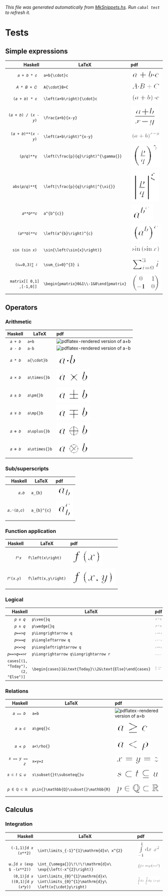 _This file was generated automatically from [MkSnippets.hs](test/PdfSnippets/MkSnippets.hs). Run `cabal test` to refresh it._
# Tests
## Simple expressions
| Haskell | LaTeX | pdf |
| ---: | --- | :--- |
| `𝑎 + 𝑏 * 𝑐 ` | `a+b{\cdot}c` | ![pdflatex-rendered version of `a+b{\cdot}c`](test/PdfSnippets/a⼦bⶈᓭcdotⶉc.png) |
| `𝐴 * 𝐵 + 𝐶 ` | `A{\cdot}B+C` | ![pdflatex-rendered version of `A{\cdot}B+C`](test/PdfSnippets/AⶈᓭcdotⶉB⼦C.png) |
| `(𝑎 + 𝑏) * 𝑐 ` | `\left(a+b\right){\cdot}c` | ![pdflatex-rendered version of `\left(a+b\right){\cdot}c`](test/PdfSnippets/ᓭleftᑕa⼦bᓭrightᑐⶈᓭcdotⶉc.png) |
| `(𝑎 + 𝑏) / (𝑥 - 𝑦) ` | `\frac{a+b}{x-y}` | ![pdflatex-rendered version of `\frac{a+b}{x-y}`](test/PdfSnippets/ᓭfracⶈa⼦bⶉⶈx⼀yⶉ.png) |
| `(𝑎 + 𝑏)**(𝑥 - 𝑦) ` | `\left(a+b\right)^{x-y}` | ![pdflatex-rendered version of `\left(a+b\right)^{x-y}`](test/PdfSnippets/ᓭleftᑕa⼦bᓭrightᑐᐞⶈx⼀yⶉ.png) |
| `(𝑝/𝑞)**γ ` | `\left(\frac{p}{q}\right)^{\gamma{}}` | ![pdflatex-rendered version of `\left(\frac{p}{q}\right)^{\gamma{}}`](test/PdfSnippets/ᓭleftᑕᓭfracⶈpⶉⶈqⶉᓭrightᑐᐞⶈᓭgammaⶈⶉⶉ.png) |
| `abs(𝑝/𝑞)**ξ ` | `\left\|\frac{p}{q}\right\|^{\xi{}}` | ![pdflatex-rendered version of `\left\|\frac{p}{q}\right\|^{\xi{}}`](test/PdfSnippets/ᓭleftᛁᓭfracⶈpⶉⶈqⶉᓭrightᛁᐞⶈᓭxiⶈⶉⶉ.png) |
| `𝑎**𝑏**𝑐 ` | `a^{b^{c}}` | ![pdflatex-rendered version of `a^{b^{c}}`](test/PdfSnippets/aᐞⶈbᐞⶈcⶉⶉ.png) |
| `(𝑎**𝑏)**𝑐 ` | `\left(a^{b}\right)^{c}` | ![pdflatex-rendered version of `\left(a^{b}\right)^{c}`](test/PdfSnippets/ᓭleftᑕaᐞⶈbⶉᓭrightᑐᐞⶈcⶉ.png) |
| `sin (sin 𝑥) ` | `\sin{\left(\sin{x}\right)}` | ![pdflatex-rendered version of `\sin{\left(\sin{x}\right)}`](test/PdfSnippets/ᓭsinⶈᓭleftᑕᓭsinⶈxⶉᓭrightᑐⶉ.png) |
| `(𝑖⩵0,3)∑ 𝑖 ` | `\sum_{i=0}^{3} i` | ![pdflatex-rendered version of `\sum_{i=0}^{3} i`](test/PdfSnippets/ᓭsum⣀ⶈi〧0ⶉᐞⶈ3ⶉᐧi.png) |
| `matrix[[ 0,1]` `,[-1,0]] ` | `\begin{pmatrix}0&1\\-1&0\end{pmatrix}` | ![pdflatex-rendered version of `\begin{pmatrix}0&1\\-1&0\end{pmatrix}`](test/PdfSnippets/ᓭbeginⶈpmatrixⶉ0ತ1ᓭᓭ⼀1ತ0ᓭendⶈpmatrixⶉ.png) |
## Operators
### Arithmetic
| Haskell | LaTeX | pdf |
| ---: | --- | :--- |
| `𝑎 + 𝑏 ` | `a+b` | ![pdflatex-rendered version of `a+b`](test/PdfSnippets/a⼦b.png) |
| `𝑎 - 𝑏 ` | `a-b` | ![pdflatex-rendered version of `a-b`](test/PdfSnippets/a⼀b.png) |
| `𝑎 * 𝑏 ` | `a{\cdot}b` | ![pdflatex-rendered version of `a{\cdot}b`](test/PdfSnippets/aⶈᓭcdotⶉb.png) |
| `𝑎 × 𝑏 ` | `a\times{}b` | ![pdflatex-rendered version of `a\times{}b`](test/PdfSnippets/aᓭtimesⶈⶉb.png) |
| `𝑎 ± 𝑏 ` | `a\pm{}b` | ![pdflatex-rendered version of `a\pm{}b`](test/PdfSnippets/aᓭpmⶈⶉb.png) |
| `𝑎 ∓ 𝑏 ` | `a\mp{}b` | ![pdflatex-rendered version of `a\mp{}b`](test/PdfSnippets/aᓭmpⶈⶉb.png) |
| `𝑎 ⊕ 𝑏 ` | `a\oplus{}b` | ![pdflatex-rendered version of `a\oplus{}b`](test/PdfSnippets/aᓭoplusⶈⶉb.png) |
| `𝑎 ⊗ 𝑏 ` | `a\otimes{}b` | ![pdflatex-rendered version of `a\otimes{}b`](test/PdfSnippets/aᓭotimesⶈⶉb.png) |
### Sub/superscripts
| Haskell | LaTeX | pdf |
| ---: | --- | :--- |
| `𝑎◞𝑏 ` | `a_{b}` | ![pdflatex-rendered version of `a_{b}`](test/PdfSnippets/a⣀ⶈbⶉ.png) |
| `𝑎◞◝(𝑏,𝑐) ` | `a_{b}^{c}` | ![pdflatex-rendered version of `a_{b}^{c}`](test/PdfSnippets/a⣀ⶈbⶉᐞⶈcⶉ.png) |
### Function application
| Haskell | LaTeX | pdf |
| ---: | --- | :--- |
| `𝑓°𝑥 ` | `f\left(x\right)` | ![pdflatex-rendered version of `f\left(x\right)`](test/PdfSnippets/fᓭleftᑕxᓭrightᑐ.png) |
| `𝑓°(𝑥،𝑦) ` | `f\left(x,y\right)` | ![pdflatex-rendered version of `f\left(x,y\right)`](test/PdfSnippets/fᓭleftᑕx،yᓭrightᑐ.png) |
### Logical
| Haskell | LaTeX | pdf |
| ---: | --- | :--- |
| `𝑝 ∨ 𝑞 ` | `p\vee{}q` | ![pdflatex-rendered version of `p\vee{}q`](test/PdfSnippets/pᓭveeⶈⶉq.png) |
| `𝑝 ∧ 𝑞 ` | `p\wedge{}q` | ![pdflatex-rendered version of `p\wedge{}q`](test/PdfSnippets/pᓭwedgeⶈⶉq.png) |
| `𝑝==>𝑞 ` | `p\Longrightarrow q` | ![pdflatex-rendered version of `p\Longrightarrow q`](test/PdfSnippets/pᓭLongrightarrowᐧq.png) |
| `𝑝<==𝑞 ` | `p\Longleftarrow q` | ![pdflatex-rendered version of `p\Longleftarrow q`](test/PdfSnippets/pᓭLongleftarrowᐧq.png) |
| `𝑝<=>𝑞 ` | `p\Longleftrightarrow q` | ![pdflatex-rendered version of `p\Longleftrightarrow q`](test/PdfSnippets/pᓭLongleftrightarrowᐧq.png) |
| `𝑝==>𝑞==>𝑟 ` | `p\Longrightarrow q\Longrightarrow r` | ![pdflatex-rendered version of `p\Longrightarrow q\Longrightarrow r`](test/PdfSnippets/pᓭLongrightarrowᐧqᓭLongrightarrowᐧr.png) |
| `cases[(1, "Today"), (2, "Else")] ` | `\begin{cases}1&\text{Today}\\2&\text{Else}\end{cases}` | ![pdflatex-rendered version of `\begin{cases}1&\text{Today}\\2&\text{Else}\end{cases}`](test/PdfSnippets/ᓭbeginⶈcasesⶉ1ತᓭtextⶈTodayⶉᓭᓭ2ತᓭtextⶈElseⶉᓭendⶈcasesⶉ.png) |
### Relations
| Haskell | LaTeX | pdf |
| ---: | --- | :--- |
| `𝑎 ⩵ 𝑏 ` | `a=b` | ![pdflatex-rendered version of `a=b`](test/PdfSnippets/a〧b.png) |
| `𝑎 ≥ 𝑐 ` | `a\geq{}c` | ![pdflatex-rendered version of `a\geq{}c`](test/PdfSnippets/aᓭgeqⶈⶉc.png) |
| `𝑎 ⪡ ρ ` | `a<\rho{}` | ![pdflatex-rendered version of `a<\rho{}`](test/PdfSnippets/aᐸᓭrhoⶈⶉ.png) |
| `𝑥 ⩵ 𝑦 ⩵ 𝑧 ` | `x=y=z` | ![pdflatex-rendered version of `x=y=z`](test/PdfSnippets/x〧y〧z.png) |
| `𝑠 ⊂ 𝑡 ⊆ 𝑢 ` | `s\subset{}t\subseteq{}u` | ![pdflatex-rendered version of `s\subset{}t\subseteq{}u`](test/PdfSnippets/sᓭsubsetⶈⶉtᓭsubseteqⶈⶉu.png) |
| `𝑝 ∈ ℚ ⊂ ℝ ` | `p\in{}\mathbb{Q}\subset{}\mathbb{R}` | ![pdflatex-rendered version of `p\in{}\mathbb{Q}\subset{}\mathbb{R}`](test/PdfSnippets/pᓭinⶈⶉᓭmathbbⶈQⶉᓭsubsetⶈⶉᓭmathbbⶈRⶉ.png) |
## Calculus
### Integration
| Haskell | LaTeX | pdf |
| ---: | --- | :--- |
| `(-1,1)∫d 𝑥 (𝑥**2) ` | `\int\limits_{-1}^{1}\mathrm{d}x\ x^{2}` | ![pdflatex-rendered version of `\int\limits_{-1}^{1}\mathrm{d}x\ x^{2}`](test/PdfSnippets/ᓭintᓭlimits⣀ⶈ⼀1ⶉᐞⶈ1ⶉᓭmathrmⶈdⶉxᓭᐧxᐞⶈ2ⶉ.png) |
| `ω◞∫d 𝑥 (exp $ -(𝑥**2)) ` | `\int_{\omega{}}\!\!\!\mathrm{d}x\ \exp{\left(-x^{2}\right)}` | ![pdflatex-rendered version of `\int_{\omega{}}\!\!\!\mathrm{d}x\ \exp{\left(-x^{2}\right)}`](test/PdfSnippets/ᓭint⣀ⶈᓭomegaⶈⶉⶉᓭ⢘ᓭ⢘ᓭ⢘ᓭmathrmⶈdⶉxᓭᐧᓭexpⶈᓭleftᑕ⼀xᐞⶈ2ⶉᓭrightᑐⶉ.png) |
| `(0,1)∫d 𝑥 ((0,1)∫d 𝑦 (𝑥*𝑦)) ` | `\int\limits_{0}^{1}\mathrm{d}x\ \int\limits_{0}^{1}\mathrm{d}y\ \left(x{\cdot}y\right)` | ![pdflatex-rendered version of `\int\limits_{0}^{1}\mathrm{d}x\ \int\limits_{0}^{1}\mathrm{d}y\ \left(x{\cdot}y\right)`](test/PdfSnippets/ᓭintᓭlimits⣀ⶈ0ⶉᐞⶈ1ⶉᓭmathrmⶈdⶉxᓭᐧᓭintᓭlimits⣀ⶈ0ⶉᐞⶈ1ⶉᓭmathrmⶈdⶉyᓭᐧᓭleftᑕxⶈᓭcdotⶉyᓭrightᑐ.png) |
